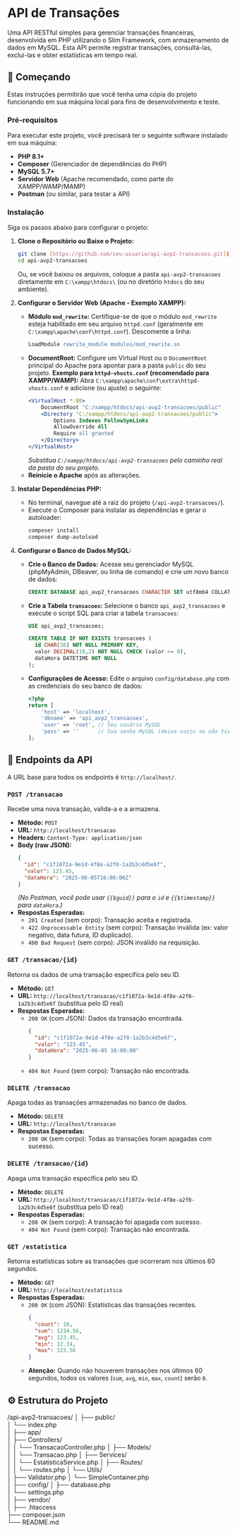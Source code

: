 # API de Transações

Uma API RESTful simples para gerenciar transações financeiras, desenvolvida em PHP utilizando o Slim Framework, com armazenamento de dados em MySQL. Esta API permite registrar transações, consultá-las, excluí-las e obter estatísticas em tempo real.

## 🚀 Começando

Estas instruções permitirão que você tenha uma cópia do projeto funcionando em sua máquina local para fins de desenvolvimento e teste.

### Pré-requisitos

Para executar este projeto, você precisará ter o seguinte software instalado em sua máquina:

* **PHP 8.1+**
* **Composer** (Gerenciador de dependências do PHP)
* **MySQL 5.7+**
* **Servidor Web** (Apache recomendado, como parte do XAMPP/WAMP/MAMP)
* **Postman** (ou similar, para testar a API)

### Instalação

Siga os passos abaixo para configurar o projeto:

1.  **Clone o Repositório ou Baixe o Projeto:**
    ```bash
    git clone [https://github.com/seu-usuario/api-avp2-transacoes.git](https://github.com/seu-usuario/api-avp2-transacoes.git)
    cd api-avp2-transacoes
    ```
    Ou, se você baixou os arquivos, coloque a pasta `api-avp2-transacoes` diretamente em `C:\xampp\htdocs\` (ou no diretório `htdocs` do seu ambiente).

2.  **Configurar o Servidor Web (Apache - Exemplo XAMPP):**
    * **Módulo `mod_rewrite`:** Certifique-se de que o módulo `mod_rewrite` esteja habilitado em seu arquivo `httpd.conf` (geralmente em `C:\xampp\apache\conf\httpd.conf`). Descomente a linha:
        ```apache
        LoadModule rewrite_module modules/mod_rewrite.so
        ```
    * **DocumentRoot:** Configure um Virtual Host ou o `DocumentRoot` principal do Apache para apontar para a pasta `public` do seu projeto.
        **Exemplo para `httpd-vhosts.conf` (recomendado para XAMPP/WAMP):**
        Abra `C:\xampp\apache\conf\extra\httpd-vhosts.conf` e adicione (ou ajuste) o seguinte:
        ```apache
        <VirtualHost *:80>
            DocumentRoot "C:/xampp/htdocs/api-avp2-transacoes/public"
            <Directory "C:/xampp/htdocs/api-avp2-transacoes/public">
                Options Indexes FollowSymLinks
                AllowOverride All
                Require all granted
            </Directory>
        </VirtualHost>
        ```
        *Substitua `C:/xampp/htdocs/api-avp2-transacoes` pelo caminho real da pasta do seu projeto.*
    * **Reinicie o Apache** após as alterações.

3.  **Instalar Dependências PHP:**
    * No terminal, navegue até a raiz do projeto (`/api-avp2-transacoes/`).
    * Execute o Composer para instalar as dependências e gerar o autoloader:
        ```bash
        composer install
        composer dump-autoload
        ```

4.  **Configurar o Banco de Dados MySQL:**

    * **Crie o Banco de Dados:**
        Acesse seu gerenciador MySQL (phpMyAdmin, DBeaver, ou linha de comando) e crie um novo banco de dados:
        ```sql
        CREATE DATABASE api_avp2_transacoes CHARACTER SET utf8mb4 COLLATE utf8mb4_general_ci;
        ```
    * **Crie a Tabela `transacoes`:**
        Selecione o banco `api_avp2_transacoes` e execute o script SQL para criar a tabela `transacoes`:
        ```sql
        USE api_avp2_transacoes;

        CREATE TABLE IF NOT EXISTS transacoes (
          id CHAR(36) NOT NULL PRIMARY KEY,
          valor DECIMAL(10,2) NOT NULL CHECK (valor >= 0),
          dataHora DATETIME NOT NULL
        );
        ```
    * **Configurações de Acesso:**
        Edite o arquivo `config/database.php` com as credenciais do seu banco de dados:
        ```php
        <?php
        return [
            'host' => 'localhost',
            'dbname' => 'api_avp2_transacoes',
            'user' => 'root', // Seu usuário MySQL
            'pass' => ''      // Sua senha MySQL (deixe vazio se não tiver)
        ];
        ```

## 🚀 Endpoints da API

A URL base para todos os endpoints é `http://localhost/`.

### `POST /transacao`

Recebe uma nova transação, valida-a e a armazena.

* **Método:** `POST`
* **URL:** `http://localhost/transacao`
* **Headers:** `Content-Type: application/json`
* **Body (raw JSON):**
    ```json
    {
      "id": "c1f1072a-9e1d-4f8e-a2f0-1a2b3c4d5e6f",
      "valor": 123.45,
      "dataHora": "2025-06-05T16:00:00Z"
    }
    ```
    *(No Postman, você pode usar `{{$guid}}` para o `id` e `{{$timestamp}}` para `dataHora`.)*
* **Respostas Esperadas:**
    * `201 Created` (sem corpo): Transação aceita e registrada.
    * `422 Unprocessable Entity` (sem corpo): Transação inválida (ex: valor negativo, data futura, ID duplicado).
    * `400 Bad Request` (sem corpo): JSON inválido na requisição.

### `GET /transacao/{id}`

Retorna os dados de uma transação específica pelo seu ID.

* **Método:** `GET`
* **URL:** `http://localhost/transacao/c1f1072a-9e1d-4f8e-a2f0-1a2b3c4d5e6f` (substitua pelo ID real)
* **Respostas Esperadas:**
    * `200 OK` (com JSON): Dados da transação encontrada.
        ```json
        {
          "id": "c1f1072a-9e1d-4f8e-a2f0-1a2b3c4d5e6f",
          "valor": "123.45",
          "dataHora": "2025-06-05 16:00:00"
        }
        ```
    * `404 Not Found` (sem corpo): Transação não encontrada.

### `DELETE /transacao`

Apaga todas as transações armazenadas no banco de dados.

* **Método:** `DELETE`
* **URL:** `http://localhost/transacao`
* **Respostas Esperadas:**
    * `200 OK` (sem corpo): Todas as transações foram apagadas com sucesso.

### `DELETE /transacao/{id}`

Apaga uma transação específica pelo seu ID.

* **Método:** `DELETE`
* **URL:** `http://localhost/transacao/c1f1072a-9e1d-4f8e-a2f0-1a2b3c4d5e6f` (substitua pelo ID real)
* **Respostas Esperadas:**
    * `200 OK` (sem corpo): A transação foi apagada com sucesso.
    * `404 Not Found` (sem corpo): Transação não encontrada.

### `GET /estatistica`

Retorna estatísticas sobre as transações que ocorreram nos últimos 60 segundos.

* **Método:** `GET`
* **URL:** `http://localhost/estatistica`
* **Respostas Esperadas:**
    * `200 OK` (com JSON): Estatísticas das transações recentes.
        ```json
        {
          "count": 10,
          "sum": 1234.56,
          "avg": 123.45,
          "min": 12.34,
          "max": 123.56
        }
        ```
    * **Atenção:** Quando não houverem transações nos últimos 60 segundos, todos os valores (`sum`, `avg`, `min`, `max`, `count`) serão `0`.

## ⚙️ Estrutura do Projeto

/api-avp2-transacoes/
│
├── public/                       
│   └── index.php                 
│
├── app/                          
│   ├── Controllers/              
│   │   └── TransacaoController.php
│   ├── Models/                   
│   │   └── Transacao.php
│   ├── Services/                 
│   │   └── EstatisticaService.php
│   ├── Routes/                   
│   │   └── routes.php
│   └── Utils/                    
│       ├── Validator.php
│       └── SimpleContainer.php   
│
├── config/
│   ├── database.php              
│   └── settings.php              
│
├── vendor/                       
│
├── .htaccess                     
├── composer.json                 
└── README.md                     